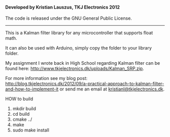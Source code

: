 #### Developed by Kristian Lauszus, TKJ Electronics 2012

The code is released under the GNU General Public License.
_________

This is a Kalman filter library for any microcontroller that supports float math.

It can also be used with Arduino, simply copy the folder to your library folder.

My assignment I wrote back in High School regarding Kalman filter can be found here: <http://www.tkjelectronics.dk/uploads/Kalman_SRP.zip>.

For more information see my blog post: <http://blog.tkjelectronics.dk/2012/09/a-practical-approach-to-kalman-filter-and-how-to-implement-it> or send me an email at <kristianl@tkjelectronics.dk>.

HOW to build
1. mkdir build
2. cd build
3. cmake ../
4. make
5. sudo make install
